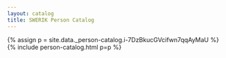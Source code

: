 ```yaml
---
layout: catalog
title: SWERIK Person Catalog
---
```

{% assign p = site.data._person-catalog.i-7DzBkucGVcifwn7qqAyMaU %}
{% include person-catalog.html p=p %}

